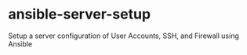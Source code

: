 # ansible-server-setup
Setup a server configuration of User Accounts, SSH, and Firewall using Ansible
